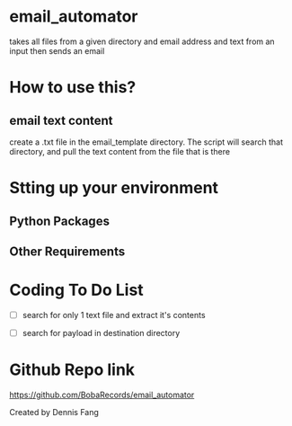 # email_automator
takes all files from a given directory and email address and text from an input then sends an email

# How to use this?
## email text content
create a .txt file in the email_template directory. The script will search that directory, and pull the text content from the file that is there

# Stting up your environment
## Python Packages

## Other Requirements


# Coding To Do List
- [ ] search for only 1 text file and extract it's contents
- [ ] search for payload in destination directory



# Github Repo link
https://github.com/BobaRecords/email_automator

Created by Dennis Fang